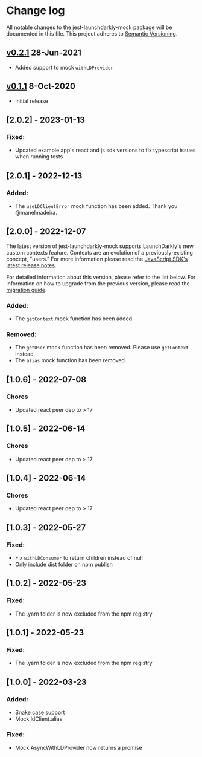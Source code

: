 Change log
================================================
 
All notable changes to the jest-launchdarkly-mock package will be documented in this file. This project adheres to 
[Semantic Versioning](https://semver.org).


## [v0.2.1](https://github.com/launchdarkly-labs/jest-launchdarkly-mock/releases/tag/v0.2.1)  28-Jun-2021
- Added support to mock `withLDProvider`

## [v0.1.1](https://github.com/launchdarkly-labs/jest-launchdarkly-mock/releases/tag/v0.1.1)  8-Oct-2020
- Initial release

## [2.0.2] - 2023-01-13
### Fixed:
- Updated example app's react and js sdk versions to fix typescript issues when running tests

## [2.0.1] - 2022-12-13
### Added:

- The `useLDClientError` mock function has been added. Thank you @manelmadeira.

## [2.0.0] - 2022-12-07
The latest version of jest-launchdarkly-mock supports LaunchDarkly's new custom contexts feature. Contexts are an evolution of a previously-existing concept, "users." For more information please read the [JavaScript SDK's latest release notes](https://github.com/launchdarkly/js-client-sdk/releases/tag/3.0.0).

For detailed information about this version, please refer to the list below. For information on how to upgrade from the previous version, please read the [migration guide](https://docs.launchdarkly.com/guides/infrastructure/unit-tests/?q=jest#migrating-from-users-to-contexts).

### Added:

- The `getContext` mock function has been added.

### Removed:

- The `getUser` mock function has been removed. Please use `getContext` instead.
- The `alias` mock function has been removed.

## [1.0.6] - 2022-07-08
### Chores
- Updated react peer dep to > 17

## [1.0.5] - 2022-06-14
### Chores
- Updated react peer dep to > 17

## [1.0.4] - 2022-06-14
### Chores
- Updated react peer dep to > 17

## [1.0.3] - 2022-05-27
### Fixed:
- Fix `withLDConsumer` to return children instead of null
- Only include dist folder on npm publish

## [1.0.2] - 2022-05-23
### Fixed:
- The .yarn folder is now excluded from the npm registry

## [1.0.1] - 2022-05-23
### Fixed:
- The .yarn folder is now excluded from the npm registry

## [1.0.0] - 2022-03-23
### Added:
- Snake case support
- Mock ldClient.alias

### Fixed:
- Mock AsyncWithLDProvider now returns a promise
